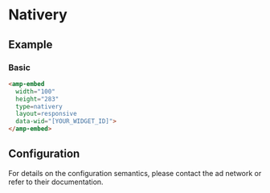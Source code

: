 <!---
Copyright 2015 The AMP HTML Authors. All Rights Reserved.

Licensed under the Apache License, Version 2.0 (the "License");
you may not use this file except in compliance with the License.
You may obtain a copy of the License at

      http://www.apache.org/licenses/LICENSE-2.0

Unless required by applicable law or agreed to in writing, software
distributed under the License is distributed on an "AS-IS" BASIS,
WITHOUT WARRANTIES OR CONDITIONS OF ANY KIND, either express or implied.
See the License for the specific language governing permissions and
limitations under the License.
-->

# Nativery

## Example

### Basic

```html
<amp-embed
  width="100"
  height="283"
  type=nativery
  layout=responsive
  data-wid="[YOUR_WIDGET_ID]">
</amp-embed>
```

## Configuration

For details on the configuration semantics, please contact the ad network or refer to their documentation. 

